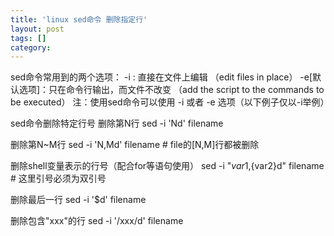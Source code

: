 ```yaml
---
title: 'linux sed命令 删除指定行'
layout: post
tags: []
category: 
---
```

sed命令常用到的两个选项：
-i : 直接在文件上编辑 （edit files in place）
-e[默认选项]：只在命令行输出，而文件不改变
（add the script to the commands to be executed）
注：使用sed命令可以使用 -i 或者 -e 选项（以下例子仅以-i举例）

sed命令删除特定行号
删除第N行
sed -i 'Nd' filename

删除第N~M行
sed -i 'N,Md' filename # file的[N,M]行都被删除

删除shell变量表示的行号（配合for等语句使用）
sed -i "${var1},${var2}d" filename # 这里引号必须为双引号

删除最后一行
sed -i '$d' filename

删除包含"xxx"的行
sed -i '/xxx/d' filename